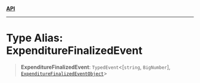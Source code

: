 [**API**](../../../README.md)

***

# Type Alias: ExpenditureFinalizedEvent

> **ExpenditureFinalizedEvent**: `TypedEvent`\<\[`string`, `BigNumber`\], [`ExpenditureFinalizedEventObject`](../interfaces/ExpenditureFinalizedEventObject.md)\>

